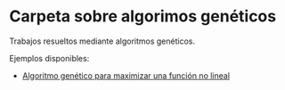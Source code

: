 # Carpeta sobre algorimos genéticos

Trabajos resueltos mediante algoritmos genéticos.

Ejemplos disponibles:

* [Algoritmo genético para maximizar una función no lineal](./Maximizar_funcion.ipynb)